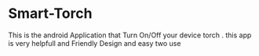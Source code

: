 # Smart-Torch
This is the android Application that Turn On/Off your device torch . this app is very helpfull and Friendly Design and easy two use 
